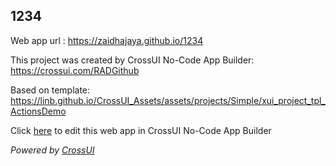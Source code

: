 ## 1234
Web app url : https://zaidhajaya.github.io/1234

This project was created by CrossUI No-Code App Builder: https://crossui.com/RADGithub

Based on template: https://linb.github.io/CrossUI_Assets/assets/projects/Simple/xui_project_tpl_ActionsDemo

Click [here](https://crossui.com/RADGithub/#!from=github&owner=zaidhajaya&repo=1234) to edit this web app in CrossUI No-Code App Builder

<i>Powered by [CrossUI](https://crossui.com)</i>
